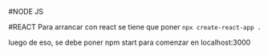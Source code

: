 #NODE JS

#REACT
Para arrancar con react se tiene que poner `npx create-react-app .`

luego de eso, se debe poner npm start para comenzar en localhost:3000